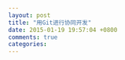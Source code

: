 ```yaml
---
layout: post
title: "用Git进行协同开发"
date: 2015-01-19 19:57:04 +0800
comments: true
categories: 
---
```

